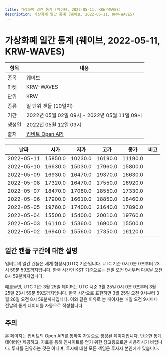 ```yaml
---
title: 가상화폐 일간 통계 (웨이브, 2022-05-11, KRW-WAVES)
description: 가상화폐 일간 통계 (웨이브, 2022-05-11, KRW-WAVES)
---
```



가상화폐 일간 통계 (웨이브, 2022-05-11, KRW-WAVES)
===

|항목|내용|
|--|--|
|종목|웨이브|
|마켓|KRW-WAVES|
|단위|KRW|
|종류|일 단위 캔들 (10일치)|
|기간|2022년 05월 02일 09시 - 2022년 05월 11일 09시|
|생성일|2022년 05월 12일 09시|
|출처|[업비트 Open API](https://docs.upbit.com)|


|날짜|시가|저가|고가|종가|비고|
|--|--|--|--|--|--|
|2022-05-11|15850.0|10230.0|16190.0|11190.0|    |
|2022-05-10|16630.0|15030.0|17960.0|15800.0|    |
|2022-05-09|16930.0|16470.0|19370.0|16630.0|    |
|2022-05-08|17320.0|16470.0|17550.0|16920.0|    |
|2022-05-07|18470.0|17080.0|18550.0|17330.0|    |
|2022-05-06|17900.0|16610.0|18850.0|18460.0|    |
|2022-05-05|19760.0|17400.0|21640.0|17890.0|    |
|2022-05-04|15500.0|15400.0|20010.0|19760.0|    |
|2022-05-03|16110.0|15360.0|16900.0|15500.0|    |
|2022-05-02|16940.0|15560.0|17350.0|16120.0|    |


일간 캔들 구간에 대한 설명
---


업비트의 일간 캔들은 세계 협정시(UTC) 기준입니다. 
UTC 기준 0시 0분 0초부터 23시 59분 59초까지입니다. 
한국 시간인 KST 기준으로는 전일 오전 9시부터 다음날 오전 8시 59분까지입니다. 


예를들면, UTC 기준 3월 25일 데이터는 UTC 시준 3월 25일 0시 0분 0초부터 3월 25일 23시 59분 59초까지입니다. 
한국 시간으로 표현하면 3월 25일 오전 9시부터 3월 26일 오전 8시 59분까지입니다. 
이와 같은 이유로 본 페이지는 매일 오전 9시마다 전날의 통계 데이터를 자동으로 작성합니다. 


주의
---


본 페이지는 업비트의 Open API를 통하여 자동으로 생성된 페이지입니다. 
단순한 통계 데이터만 제공하고, 자료를 통해 인사이트를 얻기 위한 참고용으로만 사용하시기 바랍니다. 
투자를 권유하는 것은 아니며, 투자에 대한 모든 책임은 투자자 본인에게 있습니다. 
